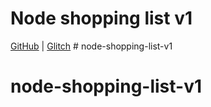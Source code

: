 # Node shopping list v1


[GitHub](https://github.com/Thinkful-Ed/node-shopping-list-v1) | [Glitch](https://glitch.com/edit/#!/node-shopping-list-v1) # node-shopping-list-v1
# node-shopping-list-v1
